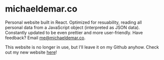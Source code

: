 # michaeldemar.co

Personal website built in React. Optimized for resuability, reading all personal data from a JavaScript object (interpreted as JSON data). Constantly updated to be even prettier and more user-friendly. Have feedback? Email me@michaeldemar.co.

This website is no longer in use, but I'll leave it on my Github anyhow. Check out my new website [here]()!

